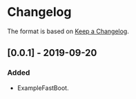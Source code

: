# Changelog

The format is based on [Keep a Changelog](https://keepachangelog.com/en/1.0.0/).

## [0.0.1] - 2019-09-20
### Added
- ExampleFastBoot.

